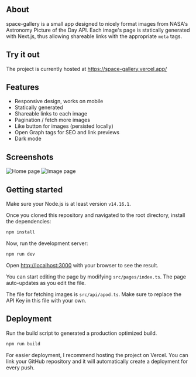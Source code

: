 ## About

space-gallery is a small app designed to nicely format images from NASA's Astronomy Picture of the Day API. Each image's page is statically generated with Next.js, thus allowing shareable links with the appropriate `meta` tags.

## Try it out

The project is currently hosted at https://space-gallery.vercel.app/
## Features

- Responsive design, works on mobile
- Statically generated
- Shareable links to each image
- Pagination / fetch more images
- Like button for images (persisted locally)
- Open Graph tags for SEO and link previews
- Dark mode

## Screenshots
![Home page](https://i.imgur.com/pWJKMoq.png)
![Image page](https://i.imgur.com/lTIwdjZ.png)

## Getting started

Make sure your Node.js is at least version `v14.16.1`.

Once you cloned this repository and navigated to the root directory, install the dependencies:

```bash
npm install
```

Now, run the development server:

```bash
npm run dev
```

Open [http://localhost:3000](http://localhost:3000) with your browser to see the result.

You can start editing the page by modifying `src/pages/index.ts`. The page auto-updates as you edit the file.

The file for fetching images is `src/api/apod.ts`. Make sure to replace the API Key in this file with your own.

## Deployment

Run the build script to generated a production optimized build.

```bash
npm run build
```

For easier deployment, I recommend hosting the project on Vercel. You can link your GitHub repository and it will automatically create a deployment for every push.

